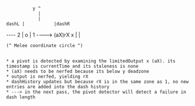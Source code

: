 
              y ^
                |
                |
    dashL |           |dashR
   ---- 2 |     o     | 1 ---->
                   (aX)rX    x
                |
                |
      
    (^ Melee coordinate circle ^)


    * a pivot is detected by examining the limitedOutput x (aX). its timestamp is currentTime and its staleness is none
    * (aX) needs to be nerfed because its below y deadzone 
    * output is nerfed, yielding rX
    * dashHistory updates but because rX is in the same zone as 1, no new entries are added into the dash history
    * ---> in the next pass, the pivot detector will detect a failure in dash length